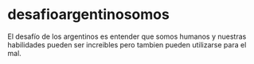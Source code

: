 # desafioargentinosomos
El desafío de los argentinos es entender que somos humanos y nuestras habilidades pueden ser increibles pero tambien pueden utilizarse para el mal.
